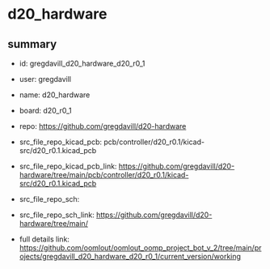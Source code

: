 # d20_hardware
 
## summary 
* id: gregdavill_d20_hardware_d20_r0_1
* user: gregdavill
* name: d20_hardware
* board: d20_r0_1
* repo: https://github.com/gregdavill/d20-hardware
* src_file_repo_kicad_pcb: pcb/controller/d20_r0.1/kicad-src/d20_r0.1.kicad_pcb
* src_file_repo_kicad_pcb_link: https://github.com/gregdavill/d20-hardware/tree/main/pcb/controller/d20_r0.1/kicad-src/d20_r0.1.kicad_pcb


* src_file_repo_sch: 
* src_file_repo_sch_link: https://github.com/gregdavill/d20-hardware/tree/main/
* full details link: https://github.com/oomlout/oomlout_oomp_project_bot_v_2/tree/main/projects/gregdavill_d20_hardware_d20_r0_1/current_version/working  






